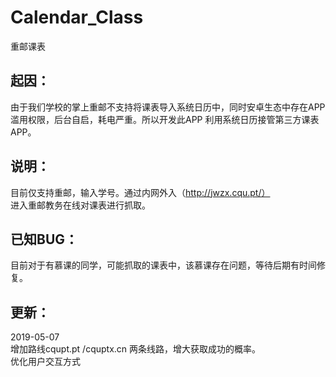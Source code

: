 # Calendar_Class
重邮课表  

起因：  
------  
由于我们学校的掌上重邮不支持将课表导入系统日历中，同时安卓生态中存在APP滥用权限，后台自启，耗电严重。所以开发此APP 利用系统日历接管第三方课表APP。  

说明：
------  
目前仅支持重邮，输入学号。通过内网外入（http://jwzx.cqu.pt/）  
进入重邮教务在线对课表进行抓取。

已知BUG：
----  
目前对于有慕课的同学，可能抓取的课表中，该慕课存在问题，等待后期有时间修复。  

更新： 
-----
2019-05-07  
增加路线cqupt.pt /cquptx.cn 两条线路，增大获取成功的概率。  
优化用户交互方式  
